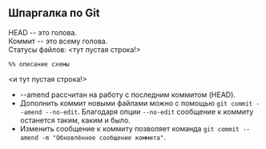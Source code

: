 ## Шпаргалка по Git

HEAD -- это голова.  
Коммит -- это всему голова.  
Статусы файлов:
<тут пустая строка!>

```mermaid
%% описание схемы
```
<и тут пустая строка!> 

* --amend рассчитан на работу с последним коммитом (HEAD).
* Дополнить коммит новыми файлами можно с помощью ```git commit --amend --no-edit```. Благодаря опции ```--no-edit``` сообщение к коммиту останется таким, каким и было.
* Изменить сообщение к коммиту позволяет команда ```git commit --amend -m "Обновлённое сообщение коммита"```.